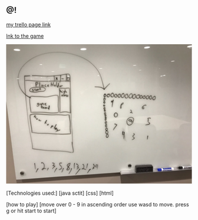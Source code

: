## @!

[my trello page link](https://trello.com/b/z6XqbtGE/untitled)

[lnk to the game](https://sassankermani.github.io/-RipOff/)

![pic of my wirefream](https://github.com/SassanKermani/-RipOff/blob/master/img/wireFram.jpg)

[Technologies used:]
[java sctit]
[css]
[html]

[how to play]
[move over 0 - 9 in ascending order use wasd to move. press g or hit start to start]
